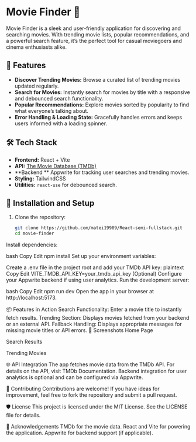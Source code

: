 # Movie Finder 🎥

Movie Finder is a sleek and user-friendly application for discovering and searching movies. With trending movie lists, popular recommendations, and a powerful search feature, it’s the perfect tool for casual moviegoers and cinema enthusiasts alike.

## 🌟 Features

- **Discover Trending Movies:** Browse a curated list of trending movies updated regularly.
- **Search for Movies:** Instantly search for movies by title with a responsive and debounced search functionality.
- **Popular Recommendations:** Explore movies sorted by popularity to find what everyone’s talking about.
- **Error Handling & Loading State:** Gracefully handles errors and keeps users informed with a loading spinner.

## 🛠️ Tech Stack

- **Frontend:** React + Vite
- **API:** [The Movie Database (TMDb)](https://www.themoviedb.org/documentation/api)
- **Backend ** Appwrite for tracking user searches and trending movies.
- **Styling:** TailwindCSS 
- **Utilities:** `react-use` for debounced search.

## 🚀 Installation and Setup

1. Clone the repository:
   ```bash
   git clone https://github.com/matei19989/React-semi-fullstack.git
   cd movie-finder
   
Install dependencies:

bash
Copy
Edit
npm install
Set up your environment variables:

Create a .env file in the project root and add your TMDb API key:
plaintext
Copy
Edit
VITE_TMDB_API_KEY=your_tmdb_api_key
(Optional) Configure your Appwrite backend if using user analytics.
Run the development server:

bash
Copy
Edit
npm run dev
Open the app in your browser at http://localhost:5173.

📦 Features in Action
Search Functionality: Enter a movie title to instantly fetch results.
Trending Section: Displays movies fetched from your backend or an external API.
Fallback Handling: Displays appropriate messages for missing movie titles or API errors.
📸 Screenshots
Home Page

Search Results

Trending Movies

🌐 API Integration
The app fetches movie data from the TMDb API. For details on the API, visit TMDb Documentation.
Backend integration for user analytics is optional and can be configured via Appwrite.

🙌 Contributing
Contributions are welcome! If you have ideas for improvement, feel free to fork the repository and submit a pull request.

🛡️ License
This project is licensed under the MIT License. See the LICENSE file for details.

👏 Acknowledgements
TMDb for the movie data.
React and Vite for powering the application.
Appwrite for backend support (if applicable).
